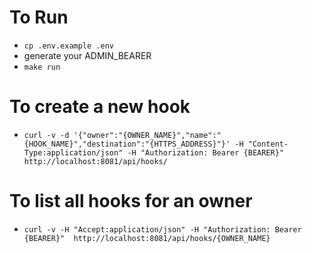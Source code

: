 # To Run
- `cp .env.example .env`
- generate your ADMIN_BEARER
- `make run`

# To create a new hook
- `curl -v -d '{"owner":"{OWNER_NAME}","name":"{HOOK_NAME}","destination":"{HTTPS_ADDRESS}"}' -H "Content-Type:application/json" -H "Authorization: Bearer {BEARER}"  http://localhost:8081/api/hooks/`

# To list all hooks for an owner
- `curl -v -H "Accept:application/json" -H "Authorization: Bearer {BEARER}"  http://localhost:8081/api/hooks/{OWNER_NAME}`


